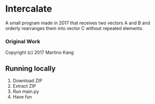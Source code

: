 # Intercalate
A small program made in 2017 that receives two vectors A and B and orderly rearranges them into vector C without repeated elements.

### Original Work

Copyright (c) 2017 Martino Kang

## Running locally

1. Download ZIP
2. Extract ZIP
3. Run main.py
4. Have fun

